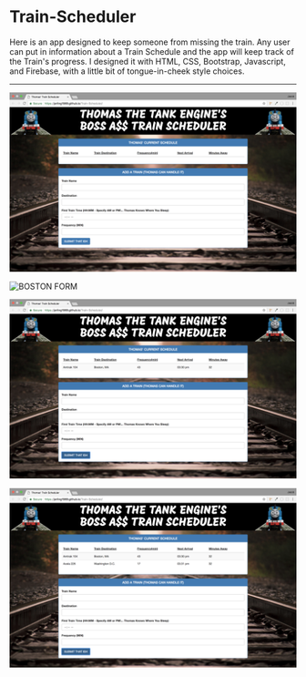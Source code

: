 # Train-Scheduler
Here is an app designed to keep someone from missing the train. Any user can put in information about a Train Schedule and the app will keep track of the Train's progress. I designed it with HTML, CSS, Bootstrap, Javascript, and Firebase, with a little bit of tongue-in-cheek style choices.

---

![INTRO](assets/images/read_me/intro.png)

![BOSTON FORM](assets/images/read_me/boston_form.png)

![BOSTON RESULTS](assets/images/read_me/boston-results.png)

![DC RESULTS](assets/images/read_me/dc-results.png)
